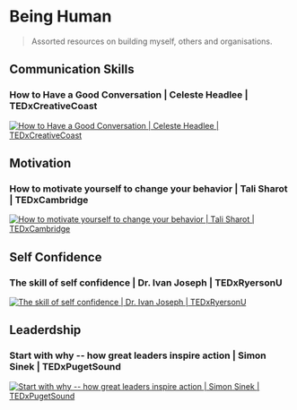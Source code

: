 # Being Human

> Assorted resources on building myself, others and organisations.

## Communication Skills

### How to Have a Good Conversation | Celeste Headlee | TEDxCreativeCoast

[![How to Have a Good Conversation | Celeste Headlee | TEDxCreativeCoast](http://img.youtube.com/vi/H6n3iNh4XLI/0.jpg)](http://www.youtube.com/watch?v=H6n3iNh4XLI "How to Have a Good Conversation | Celeste Headlee | TEDxCreativeCoast")

## Motivation

### How to motivate yourself to change your behavior | Tali Sharot | TEDxCambridge

[![How to motivate yourself to change your behavior | Tali Sharot | TEDxCambridge](http://img.youtube.com/vi/xp0O2vi8DX4/0.jpg)](http://www.youtube.com/watch?v=xp0O2vi8DX4 "How to motivate yourself to change your behavior | Tali Sharot | TEDxCambridge")

## Self Confidence

### The skill of self confidence | Dr. Ivan Joseph | TEDxRyersonU

[![The skill of self confidence | Dr. Ivan Joseph | TEDxRyersonU](http://img.youtube.com/vi/w-HYZv6HzAs/0.jpg)](http://www.youtube.com/watch?v=w-HYZv6HzAs "The skill of self confidence | Dr. Ivan Joseph | TEDxRyersonU")

## Leaderdship

### Start with why -- how great leaders inspire action | Simon Sinek | TEDxPugetSound

[![Start with why -- how great leaders inspire action | Simon Sinek | TEDxPugetSound](http://img.youtube.com/vi/u4ZoJKF_VuA/0.jpg)](http://www.youtube.com/watch?v=u4ZoJKF_VuA "Start with why -- how great leaders inspire action | Simon Sinek | TEDxPugetSound")
